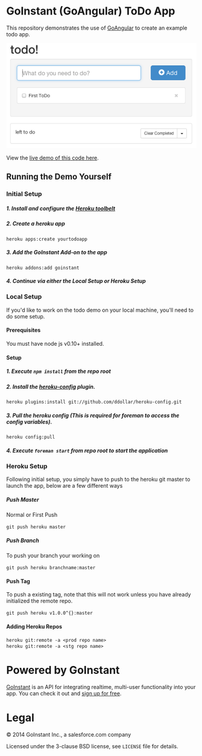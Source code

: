 # GoInstant (GoAngular) ToDo App

This repository demonstrates the use of [GoAngular](https://developers.goinstant.com/v1/GoAngular/index.html) to create an example todo app.

![demo screenshot](./static/img/screenshot.png)

View the [live demo of this code here](https://goangular-todo.herokuapp.com/).

## Running the Demo Yourself


### Initial Setup


##### 1. Install and configure the [Heroku toolbelt](https://toolbelt.heroku.com)
##### 2. Create a heroku app

```
heroku apps:create yourtodoapp
```

##### 3. Add the GoInstant Add-on to the app

```
heroku addons:add goinstant
```

##### 4. Continue via either the Local Setup or Heroku Setup

### Local Setup


If you'd like to work on the todo demo on your local machine, you'll need to do some setup.

#### Prerequisites

You must have node js v0.10+ installed.

#### Setup

##### 1. Execute `npm install` from the repo root

##### 2. Install the [heroku-config](https://github.com/ddollar/heroku-config) plugin.

```
heroku plugins:install git://github.com/ddollar/heroku-config.git
```

##### 3. Pull the heroku config (This is required for foreman to access the config variables).

```
heroku config:pull
```

##### 4. Execute `foreman start` from repo root to start the application

### Heroku Setup


Following initial setup, you simply have to push to the heroku git master to launch the app, below are a few different ways

##### Push Master
Normal or First Push

`git push heroku master`

##### Push Branch
To push your branch your working on

`git push heroku branchname:master`

#### Push Tag
To push a existing tag, note that this will not work unless you have already initialized the remote repo.

`git push heroku v1.0.0^{}:master`


#### Adding Heroku Repos

```
heroku git:remote -a <prod repo name>
heroku git:remote -a <stg repo name>
```


# Powered by GoInstant

<a href="http://goinstant.com">GoInstant</a> is an API for integrating realtime, multi-user functionality into your app.
You can check it out and <a href="https://goinstant.com/signup">sign up for free</a>.

# Legal

&copy; 2014 GoInstant Inc., a salesforce.com company

Licensed under the 3-clause BSD license, see `LICENSE` file for details.
